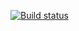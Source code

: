 [![Build status](https://ci.appveyor.com/api/projects/status/dl8itap71i26rxg9?svg=true)](https://ci.appveyor.com/project/arbprog/ra-hooks-json)